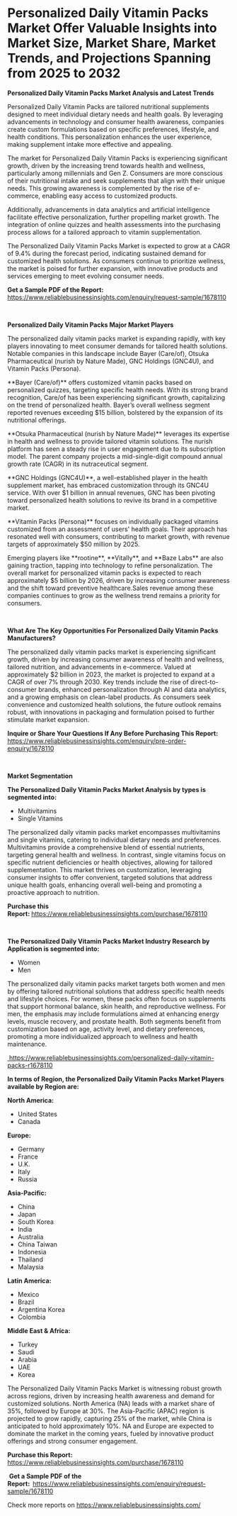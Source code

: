 <p><h1>Personalized Daily Vitamin Packs Market Offer Valuable Insights into Market Size, Market Share, Market Trends, and Projections Spanning from 2025 to 2032</h1></p><p><strong>Personalized Daily Vitamin Packs Market Analysis and Latest Trends</strong></p>
<p><p>Personalized Daily Vitamin Packs are tailored nutritional supplements designed to meet individual dietary needs and health goals. By leveraging advancements in technology and consumer health awareness, companies create custom formulations based on specific preferences, lifestyle, and health conditions. This personalization enhances the user experience, making supplement intake more effective and appealing.</p><p>The market for Personalized Daily Vitamin Packs is experiencing significant growth, driven by the increasing trend towards health and wellness, particularly among millennials and Gen Z. Consumers are more conscious of their nutritional intake and seek supplements that align with their unique needs. This growing awareness is complemented by the rise of e-commerce, enabling easy access to customized products.</p><p>Additionally, advancements in data analytics and artificial intelligence facilitate effective personalization, further propelling market growth. The integration of online quizzes and health assessments into the purchasing process allows for a tailored approach to vitamin supplementation. </p><p>The Personalized Daily Vitamin Packs Market is expected to grow at a CAGR of 9.4% during the forecast period, indicating sustained demand for customized health solutions. As consumers continue to prioritize wellness, the market is poised for further expansion, with innovative products and services emerging to meet evolving consumer needs.</p></p>
<p><strong>Get a Sample PDF of the Report:&nbsp;</strong> <a href="https://www.reliablebusinessinsights.com/enquiry/request-sample/1678110?utm_campaign=2246&utm_medium=2&utm_source=Github&utm_content=ia&utm_term=08032025&utm_id=personalized-daily-vitamin-packs">https://www.reliablebusinessinsights.com/enquiry/request-sample/1678110</a></p>
<p>&nbsp;</p>
<p><strong>Personalized Daily Vitamin Packs Major Market Players</strong></p>
<p><p>The personalized daily vitamin packs market is expanding rapidly, with key players innovating to meet consumer demands for tailored health solutions. Notable companies in this landscape include Bayer (Care/of), Otsuka Pharmaceutical (nurish by Nature Made), GNC Holdings (GNC4U), and Vitamin Packs (Persona).</p><p>**Bayer (Care/of)** offers customized vitamin packs based on personalized quizzes, targeting specific health needs. With its strong brand recognition, Care/of has been experiencing significant growth, capitalizing on the trend of personalized health. Bayer’s overall wellness segment reported revenues exceeding $15 billion, bolstered by the expansion of its nutritional offerings.</p><p>**Otsuka Pharmaceutical (nurish by Nature Made)** leverages its expertise in health and wellness to provide tailored vitamin solutions. The nurish platform has seen a steady rise in user engagement due to its subscription model. The parent company projects a mid-single-digit compound annual growth rate (CAGR) in its nutraceutical segment.</p><p>**GNC Holdings (GNC4U)**, a well-established player in the health supplement market, has embraced customization through its GNC4U service. With over $1 billion in annual revenues, GNC has been pivoting toward personalized health solutions to revive its brand in a competitive market.</p><p>**Vitamin Packs (Persona)** focuses on individually packaged vitamins customized from an assessment of users' health goals. Their approach has resonated well with consumers, contributing to market growth, with revenue targets of approximately $50 million by 2025.</p><p>Emerging players like **rootine**, **Vitally**, and **Baze Labs** are also gaining traction, tapping into technology to refine personalization. The overall market for personalized vitamin packs is expected to reach approximately $5 billion by 2026, driven by increasing consumer awareness and the shift toward preventive healthcare.Sales revenue among these companies continues to grow as the wellness trend remains a priority for consumers.</p></p>
<p>&nbsp;</p>
<p><strong>What Are The Key Opportunities For Personalized Daily Vitamin Packs Manufacturers?</strong></p>
<p><p>The personalized daily vitamin packs market is experiencing significant growth, driven by increasing consumer awareness of health and wellness, tailored nutrition, and advancements in e-commerce. Valued at approximately $2 billion in 2023, the market is projected to expand at a CAGR of over 7% through 2030. Key trends include the rise of direct-to-consumer brands, enhanced personalization through AI and data analytics, and a growing emphasis on clean-label products. As consumers seek convenience and customized health solutions, the future outlook remains robust, with innovations in packaging and formulation poised to further stimulate market expansion.</p></p>
<p><strong>Inquire or Share Your Questions If Any Before Purchasing This Report:</strong> <a href="https://www.reliablebusinessinsights.com/enquiry/pre-order-enquiry/1678110?utm_campaign=2246&utm_medium=2&utm_source=Github&utm_content=ia&utm_term=08032025&utm_id=personalized-daily-vitamin-packs">https://www.reliablebusinessinsights.com/enquiry/pre-order-enquiry/1678110</a></p>
<p>&nbsp;</p>
<p><strong>Market Segmentation</strong></p>
<p><strong>The Personalized Daily Vitamin Packs Market Analysis by types is segmented into:</strong></p>
<p><ul><li>Multivitamins</li><li>Single Vitamins</li></ul></p>
<p><p>The personalized daily vitamin packs market encompasses multivitamins and single vitamins, catering to individual dietary needs and preferences. Multivitamins provide a comprehensive blend of essential nutrients, targeting general health and wellness. In contrast, single vitamins focus on specific nutrient deficiencies or health objectives, allowing for tailored supplementation. This market thrives on customization, leveraging consumer insights to offer convenient, targeted solutions that address unique health goals, enhancing overall well-being and promoting a proactive approach to nutrition.</p></p>
<p><strong>Purchase this Report:&nbsp;</strong><a href="https://www.reliablebusinessinsights.com/purchase/1678110?utm_campaign=2246&utm_medium=2&utm_source=Github&utm_content=ia&utm_term=08032025&utm_id=personalized-daily-vitamin-packs">https://www.reliablebusinessinsights.com/purchase/1678110</a></p>
<p>&nbsp;</p>
<p><strong>The Personalized Daily Vitamin Packs Market Industry Research by Application is segmented into:</strong></p>
<p><ul><li>Women</li><li>Men</li></ul></p>
<p><p>The personalized daily vitamin packs market targets both women and men by offering tailored nutritional solutions that address specific health needs and lifestyle choices. For women, these packs often focus on supplements that support hormonal balance, skin health, and reproductive wellness. For men, the emphasis may include formulations aimed at enhancing energy levels, muscle recovery, and prostate health. Both segments benefit from customization based on age, activity level, and dietary preferences, promoting a more individualized approach to wellness and health maintenance.</p></p>
<p><a href="https://www.reliablebusinessinsights.com/personalized-daily-vitamin-packs-r1678110?utm_campaign=2246&utm_medium=2&utm_source=Github&utm_content=ia&utm_term=08032025&utm_id=personalized-daily-vitamin-packs">&nbsp;https://www.reliablebusinessinsights.com/personalized-daily-vitamin-packs-r1678110</a></p>
<p><strong>In terms of Region, the Personalized Daily Vitamin Packs Market Players available by Region are:</strong></p>
<p>
    <p> <strong> North America: </strong>
        <ul>
            <li>United States</li>
            <li>Canada</li>
        </ul>
        </p> 
    <p> <strong> Europe: </strong>
        <ul>
            <li>Germany</li>
            <li>France</li>
            <li>U.K.</li>
            <li>Italy</li>
            <li>Russia</li>
        </ul>
        </p> 
    <p> <strong> Asia-Pacific: </strong>
        <ul>
            <li>China</li>
            <li>Japan</li>
            <li>South Korea</li>
            <li>India</li>
            <li>Australia</li>
            <li>China Taiwan</li>
            <li>Indonesia</li>
            <li>Thailand</li>
            <li>Malaysia</li>
        </ul>
        </p> 
    <p> <strong> Latin America: </strong>
        <ul>
            <li>Mexico</li>
            <li>Brazil</li>
            <li>Argentina Korea</li>
            <li>Colombia</li>
        </ul>
        </p> 
    <p> <strong> Middle East & Africa: </strong>
        <ul>
            <li>Turkey</li>
            <li>Saudi</li>
            <li>Arabia</li>
            <li>UAE</li>
            <li>Korea</li>
        </ul>
    </p>
    </p>
<p><p>The Personalized Daily Vitamin Packs Market is witnessing robust growth across regions, driven by increasing health awareness and demand for customized solutions. North America (NA) leads with a market share of 35%, followed by Europe at 30%. The Asia-Pacific (APAC) region is projected to grow rapidly, capturing 25% of the market, while China is anticipated to hold approximately 10%. NA and Europe are expected to dominate the market in the coming years, fueled by innovative product offerings and strong consumer engagement.</p></p>
<p><strong>Purchase this Report: </strong><a href="https://www.reliablebusinessinsights.com/purchase/1678110?utm_campaign=2246&utm_medium=2&utm_source=Github&utm_content=ia&utm_term=08032025&utm_id=personalized-daily-vitamin-packs">https://www.reliablebusinessinsights.com/purchase/1678110</a></p>
<p>&nbsp;<strong>Get a Sample PDF of the Report:&nbsp;&nbsp;</strong><a href="https://www.reliablebusinessinsights.com/enquiry/request-sample/1678110?utm_campaign=2246&utm_medium=2&utm_source=Github&utm_content=ia&utm_term=08032025&utm_id=personalized-daily-vitamin-packs">https://www.reliablebusinessinsights.com/enquiry/request-sample/1678110</a></p>
<p><strong></strong></p>
<p>Check more reports on <a href="https://www.reliablebusinessinsights.com/?utm_campaign=2246&utm_medium=2&utm_source=Github&utm_content=ia&utm_term=08032025&utm_id=personalized-daily-vitamin-packs">https://www.reliablebusinessinsights.com/</a></p>
